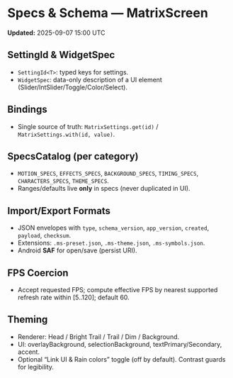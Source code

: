 # Specs & Schema — MatrixScreen

**Updated:** 2025-09-07 15:00 UTC

## SettingId & WidgetSpec
- `SettingId<T>`: typed keys for settings.
- `WidgetSpec`: data-only description of a UI element (Slider/IntSlider/Toggle/Color/Select).

## Bindings
- Single source of truth: `MatrixSettings.get(id)` / `MatrixSettings.with(id, value)`.

## SpecsCatalog (per category)
- `MOTION_SPECS`, `EFFECTS_SPECS`, `BACKGROUND_SPECS`, `TIMING_SPECS`, `CHARACTERS_SPECS`, `THEME_SPECS`.
- Ranges/defaults live **only** in specs (never duplicated in UI).

## Import/Export Formats
- JSON envelopes with `type`, `schema_version`, `app_version`, `created`, `payload`, `checksum`.
- Extensions: `.ms-preset.json`, `.ms-theme.json`, `.ms-symbols.json`.
- Android **SAF** for open/save (persist URI).

## FPS Coercion
- Accept requested FPS; compute effective FPS by nearest supported refresh rate within [5..120]; default 60.

## Theming
- Renderer: Head / Bright Trail / Trail / Dim / Background.
- UI: overlayBackground, selectionBackground, textPrimary/Secondary, accent.
- Optional “Link UI & Rain colors” toggle (off by default). Contrast guards for legibility.
